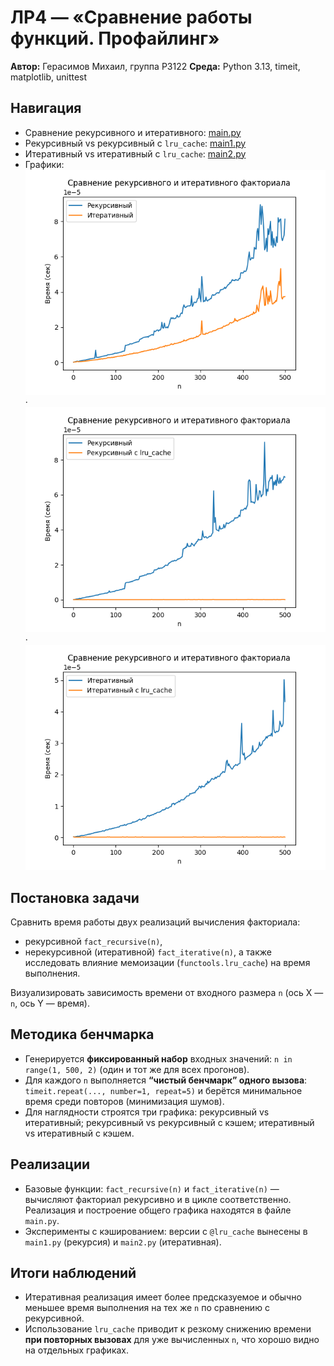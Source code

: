 # ЛР4 — «Сравнение работы функций. Профайлинг»

**Автор:** Герасимов Михаил, группа P3122
**Среда:** Python 3.13, timeit, matplotlib, unittest

## Навигация
- Сравнение рекурсивного и итеративного: [main.py](./main.py)
- Рекурсивный vs рекурсивный с `lru_cache`: [main1.py](./main1.py)
- Итеративный vs итеративный с `lru_cache`: [main2.py](./main2.py)
- Графики: ![rec_vs_iter](./main.png) · ![rec_vs_cached](./main1.png) · ![iter_vs_cached](./main2.png)

## Постановка задачи
Сравнить время работы двух реализаций вычисления факториала:
- рекурсивной `fact_recursive(n)`,
- нерекурсивной (итеративной) `fact_iterative(n)`,
а также исследовать влияние мемоизации (`functools.lru_cache`) на время выполнения.

Визуализировать зависимость времени от входного размера `n` (ось X — `n`, ось Y — время).

## Методика бенчмарка
- Генерируется **фиксированный набор** входных значений: `n in range(1, 500, 2)` (один и тот же для всех прогонов).
- Для каждого `n` выполняется **“чистый бенчмарк” одного вызова**: `timeit.repeat(..., number=1, repeat=5)` и берётся минимальное время среди повторов (минимизация шумов).
- Для наглядности строятся три графика: рекурсивный vs итеративный; рекурсивный vs рекурсивный с кэшем; итеративный vs итеративный с кэшем.

## Реализации
- Базовые функции: `fact_recursive(n)` и `fact_iterative(n)` — вычисляют факториал рекурсивно и в цикле соответственно. Реализация и построение общего графика находятся в файле `main.py`. 
- Эксперименты с кэшированием: версии с `@lru_cache` вынесены в `main1.py` (рекурсия) и `main2.py` (итеративная).

## Итоги наблюдений
- Итеративная реализация имеет более предсказуемое и обычно меньшее время выполнения на тех же `n` по сравнению с рекурсивной.
- Использование `lru_cache` приводит к резкому снижению времени **при повторных вызовах** для уже вычисленных `n`, что хорошо видно на отдельных графиках.

